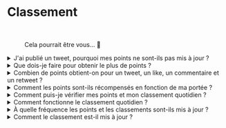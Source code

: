 # Classement


<figure><img src="../../../.gitbook/assets/Prometheus_Throne.png" alt="" width="375"><figcaption><p>Cela pourrait être vous... 👀</p></figcaption></figure>

<details>

<summary>J'ai publié un tweet, pourquoi mes points ne sont-ils pas mis à jour ?</summary>

Nous actualisons les données toutes les 24 heures, donc votre score sera mis à jour en conséquence. Gardez à l'esprit qu'un tweet doit d'abord avoir un certain niveau d'engagement (vues, likes, commentaires, retweets) pour être pris en compte par [LunarCrush](lunarcrush-test.md). Cela peut entraîner un délai pouvant aller jusqu'à 48 heures. Il est important de noter qu'il n'y a pas de limite au nombre de tweets que vous pouvez publier par jour. En tweetant fréquemment et de manière cohérente, les retards de traitement de LunarCrush ont moins d'impact.

</details>

<details>

<summary>Que dois-je faire pour obtenir le plus de points ?</summary>

Pour obtenir le plus de points possible pour la saison, l'objectif est de viser la meilleure position dans le classement chaque jour. Faire partie régulièrement des 300 premiers participants forme une base solide, mais atteindre un rang élevé est un exploit qui garantit le maximum de points.

Maintenir une présence régulière est crucial pour ne pas manquer de points quotidiens. Pour optimiser davantage vos points quotidiens, prenez en compte ces bonnes pratiques :

Utilisez le score d'influence de [LunarCrush](lunarcrush-test.md). Maintenez un calendrier de publication régulier (10 à 40 fois par jour pour les influenceurs les plus populaires). Utilisez des $tickers et des #hashtags précis (#XBorg, $XBG et #XBG). Offrez un contenu de valeur pour engager vos followers. Interagissez avec des publications pertinentes, en particulier celles liées aux tokens, aux échanges ou aux NFT qui vous passionnent. Accordez une importance particulière à l'aspect visuel en utilisant des visuels de haute qualité. Mentionnez d'autres personnes influentes et des personnalités notables associées aux tokens sur lesquels vous vous concentrez. Évitez d'utiliser de manière excessive des hashtags non pertinents pour éviter le spam.

</details>

<details>

<summary>Combien de points obtient-on pour un tweet, un like, un commentaire et un retweet ?</summary>

Comme nous nous appuyons sur [LunarCrush](lunarcrush-test.md), nous n'attribuons pas de points pour des actions isolées. LunarCrush mesure votre engagement global pour le projet XBorg tout au long de la journée et génère un classement. Sur la base de ce classement quotidien, le joueur accumule des points. Pour plus de détails sur la façon dont le classement d'influence est généré, veuillez vous référer à la [FAQ de LunarCrush](https://lunarcrush.com/faq/how-does-lunarcrush-calculate-social-influence).

</details>

<details>

<summary>Comment les points sont-ils récompensés en fonction de ma portée ?</summary>

Les activités d'engagement cumulatif, comprenant des actions telles que les tweets, les likes, les retweets, les commentaires et les followers, jouent un rôle dans la détermination de votre classement quotidien d'influenceur tel que mesuré par LunarCrush. XBorg attribue des points quotidiennement tout au long de la phase en fonction de ce classement. Atteindre un rang plus élevé à la fin de la phase entraîne une récompense plus importante.

</details>

<details>

<summary>Comment puis-je vérifier mes points et mon classement quotidien ?</summary>

Rendez-vous sur <mark style="color:red;">**{LIEN VERS LE CLASSEMENT}**</mark>. Le classement est mis à jour toutes les 24 heures.

</details>

<details>

<summary>Comment fonctionne le classement quotidien ?</summary>

Sur la base de votre classement, calculé et mesuré sur les 24 dernières heures par LunarCrush, vous obtenez des points sur une base quotidienne.

Les points sont attribués comme suit :

<img src="../../../.gitbook/assets/points_distribution.png" alt="" data-size="original">

Si votre rang est inférieur à la 300e place, vous ne recevrez pas de points pour cette journée. Mais c'est l'avantage de ce classement : chaque jour vous avez une nouvelle chance de performer.

Nous espérons que cette explication clarifie la manière dont les points sont accumulés.

</details>

<details>

<summary>À quelle fréquence les points et les classements sont-ils mis à jour ?</summary>

Nous effectuons une extraction de données quotidiennement et attribuons des points aux 300 meilleurs influenceurs de la journée. Par conséquent, le classement change une fois toutes les 24 heures.

</details>

<details>

<summary>Comment le classement est-il mis à jour ?</summary>

Chaque jour, vous gagnez des points en fonction de votre classement quotidien. Ces points sont accumulés quotidiennement pour compiler le classement. Ce classement joue un rôle crucial dans la détermination de vos récompenses à la fin de la phase de qualification ou de la saison.

</details>